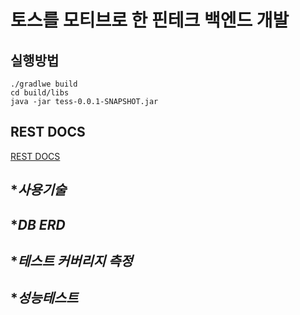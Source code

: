 # 토스를 모티브로 한 핀테크 백엔드 개발


## 실행방법 
```
./gradlwe build
cd build/libs
java -jar tess-0.0.1-SNAPSHOT.jar
```

## REST DOCS
[REST DOCS](localhost:8080/docs/index.html)

## **사용기술*

## **DB ERD*

## **테스트 커버리지 측정*

## **성능테스트*

